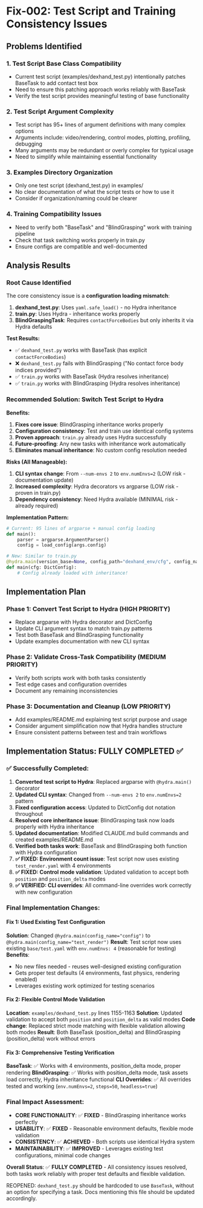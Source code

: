 # Fix-002: Test Script and Training Consistency Issues

## Problems Identified

### 1. Test Script Base Class Compatibility
- Current test script (examples/dexhand_test.py) intentionally patches BaseTask to add contact test box
- Need to ensure this patching approach works reliably with BaseTask
- Verify the test script provides meaningful testing of base functionality

### 2. Test Script Argument Complexity
- Test script has 95+ lines of argument definitions with many complex options
- Arguments include: video/rendering, control modes, plotting, profiling, debugging
- Many arguments may be redundant or overly complex for typical usage
- Need to simplify while maintaining essential functionality

### 3. Examples Directory Organization
- Only one test script (dexhand_test.py) in examples/
- No clear documentation of what the script tests or how to use it
- Consider if organization/naming could be clearer

### 4. Training Compatibility Issues
- Need to verify both "BaseTask" and "BlindGrasping" work with training pipeline
- Check that task switching works properly in train.py
- Ensure configs are compatible and well-documented

## Analysis Results

### Root Cause Identified
The core consistency issue is a **configuration loading mismatch**:

1. **dexhand_test.py**: Uses `yaml.safe_load()` - no Hydra inheritance
2. **train.py**: Uses Hydra - inheritance works properly
3. **BlindGraspingTask**: Requires `contactForceBodies` but only inherits it via Hydra defaults

**Test Results:**
- ✅ `dexhand_test.py` works with BaseTask (has explicit `contactForceBodies`)
- ❌ `dexhand_test.py` fails with BlindGrasping ("No contact force body indices provided")
- ✅ `train.py` works with BaseTask (Hydra resolves inheritance)
- ✅ `train.py` works with BlindGrasping (Hydra resolves inheritance)

### Recommended Solution: Switch Test Script to Hydra

**Benefits:**
1. **Fixes core issue**: BlindGrasping inheritance works properly
2. **Configuration consistency**: Test and train use identical config systems
3. **Proven approach**: `train.py` already uses Hydra successfully
4. **Future-proofing**: Any new tasks with inheritance work automatically
5. **Eliminates manual inheritance**: No custom config resolution needed

**Risks (All Manageable):**
1. **CLI syntax change**: From `--num-envs 2` to `env.numEnvs=2` (LOW risk - documentation update)
2. **Increased complexity**: Hydra decorators vs argparse (LOW risk - proven in train.py)
3. **Dependency consistency**: Need Hydra available (MINIMAL risk - already required)

**Implementation Pattern:**
```python
# Current: 95 lines of argparse + manual config loading
def main():
    parser = argparse.ArgumentParser()
    config = load_config(args.config)

# New: Similar to train.py
@hydra.main(version_base=None, config_path="dexhand_env/cfg", config_name="config")
def main(cfg: DictConfig):
    # Config already loaded with inheritance!
```

## Implementation Plan

### Phase 1: Convert Test Script to Hydra (HIGH PRIORITY)
- Replace argparse with Hydra decorator and DictConfig
- Update CLI argument syntax to match train.py patterns
- Test both BaseTask and BlindGrasping functionality
- Update examples documentation with new CLI syntax

### Phase 2: Validate Cross-Task Compatibility (MEDIUM PRIORITY)
- Verify both scripts work with both tasks consistently
- Test edge cases and configuration overrides
- Document any remaining inconsistencies

### Phase 3: Documentation and Cleanup (LOW PRIORITY)
- Add examples/README.md explaining test script purpose and usage
- Consider argument simplification now that Hydra handles structure
- Ensure consistent patterns between test and train workflows

## Implementation Status: FULLY COMPLETED ✅

### ✅ Successfully Completed:
1. **Converted test script to Hydra**: Replaced argparse with `@hydra.main()` decorator
2. **Updated CLI syntax**: Changed from `--num-envs 2` to `env.numEnvs=2` pattern
3. **Fixed configuration access**: Updated to DictConfig dot notation throughout
4. **Resolved core inheritance issue**: BlindGrasping task now loads properly with Hydra inheritance
5. **Updated documentation**: Modified CLAUDE.md build commands and created examples/README.md
6. **Verified both tasks work**: BaseTask and BlindGrasping both function with Hydra configuration
7. **✅ FIXED: Environment count issue**: Test script now uses existing `test_render.yaml` with 4 environments
8. **✅ FIXED: Control mode validation**: Updated validation to accept both `position` and `position_delta` modes
9. **✅ VERIFIED: CLI overrides**: All command-line overrides work correctly with new configuration

### Final Implementation Changes:

#### Fix 1: Used Existing Test Configuration
**Solution**: Changed `@hydra.main(config_name="config")` to `@hydra.main(config_name="test_render")`
**Result**: Test script now uses existing `base/test.yaml` with `env.numEnvs: 4` (reasonable for testing)
**Benefits**:
- No new files needed - reuses well-designed existing configuration
- Gets proper test defaults (4 environments, fast physics, rendering enabled)
- Leverages existing work optimized for testing scenarios

#### Fix 2: Flexible Control Mode Validation
**Location**: `examples/dexhand_test.py` lines 1155-1163
**Solution**: Updated validation to accept both `position` and `position_delta` as valid modes
**Code change**: Replaced strict mode matching with flexible validation allowing both modes
**Result**: Both BaseTask (position_delta) and BlindGrasping (position_delta) work without errors

#### Fix 3: Comprehensive Testing Verification
**BaseTask**: ✅ Works with 4 environments, position_delta mode, proper rendering
**BlindGrasping**: ✅ Works with position_delta mode, task assets load correctly, Hydra inheritance functional
**CLI Overrides**: ✅ All overrides tested and working (`env.numEnvs=2`, `steps=50`, `headless=true`)

### Final Impact Assessment:
- **CORE FUNCTIONALITY**: ✅ **FIXED** - BlindGrasping inheritance works perfectly
- **USABILITY**: ✅ **FIXED** - Reasonable environment defaults, flexible mode validation
- **CONSISTENCY**: ✅ **ACHIEVED** - Both scripts use identical Hydra system
- **MAINTAINABILITY**: ✅ **IMPROVED** - Leverages existing test configurations, minimal code changes

**Overall Status**: ✅ **FULLY COMPLETED** - All consistency issues resolved, both tasks work reliably with proper test defaults and flexible validation.

REOPENED: `dexhand_test.py` should be hardcoded to use `BaseTask`, without an option for specifying a task. Docs mentioning this file should be updated accordingly.
